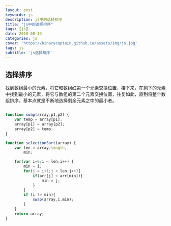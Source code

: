 ```yaml
---
layout: post
keywords: js
description: js中的选择排序
title: "js中的选择排序"
tags: [js]
date: 2018-08-13
categories: js
cover: 'https://binarycaptain.github.io/assets/img/js.jpg'
tags: js
subtitle: 'js选择排序'
---
```


## 选择排序

找到数组最小的元素，将它和数组红第一个元素交换位置，接下来，在剩下的元素中找到最小的元素，将它与数组的第二个元素交换位置，往复如此，直到将整个数组排序。基本点就是不断地选择剩余元素之中的最小者。

```javascript

function swap(array,p1,p2) {
	var temp = array[p1];
	array[p1] = array[p2];
	array[p2] = temp;
}

function selectionSort(array) {
	var len = array.length,
		min;

	for(var i=0;i < len;i++) {
		min = i;
		for(j = i+1;j < len;j++){
			if(arr[j] < arr[min]){
				min = j;
			}
		}
		if (i != min){
			swap(array,i,min);
		}
	}
	return array;
}

```








